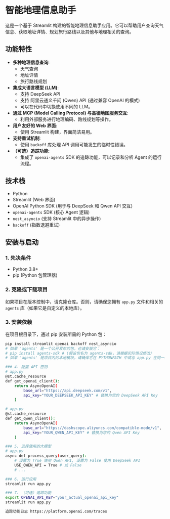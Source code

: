 # 智能地理信息助手

这是一个基于 Streamlit 构建的智能地理信息助手应用。它可以帮助用户查询天气信息、获取地址详情、规划旅行路线以及其他与地理相关的查询。

## 功能特性

- **多种地理信息查询**:
    - 天气查询
    - 地址详情
    - 旅行路线规划
- **集成大语言模型 (LLM)**:
    - 支持 DeepSeek API
    - 支持 阿里云通义千问 (Qwen) API (通过兼容 OpenAI 的模式)
    - 可以在代码中切换使用不同的 LLM。
- **通过 MCP (Model Calling Protocol) 与高德地图服务交互**:
    - 利用外部服务进行地理编码、路线规划等操作。
- **用户友好的 Web 界面**:
    - 使用 Streamlit 构建，界面简洁易用。
- **支持重试机制**:
    - 使用 `backoff` 库处理 API 调用可能发生的临时性错误。
- **（可选）追踪功能**:
    - 集成了 `openai-agents` SDK 的追踪功能，可以记录和分析 Agent 的运行流程。

## 技术栈

- Python
- Streamlit (Web 界面)
- OpenAI Python SDK (用于与 DeepSeek 和 Qwen API 交互)
- `openai-agents` SDK (核心 Agent 逻辑)
- `nest_asyncio` (支持 Streamlit 中的异步操作)
- `backoff` (指数退避重试)

## 安装与启动

### 1. 先决条件

- Python 3.8+
- pip (Python 包管理器)

### 2. 克隆或下载项目

如果项目在版本控制中，请克隆仓库。否则，请确保您拥有 `app.py` 文件和相关的 `agents` 库（如果它是自定义的本地库）。

### 3. 安装依赖

在项目根目录下，通过 pip 安装所需的 Python 包：

```bash
pip install streamlit openai backoff nest_asyncio
# 如果 'agents' 是一个公开发布的包，也请安装它：
# pip install agents-sdk # (假设包名为 agents-sdk，请根据实际情况修改)
# 如果 'agents' 是项目内的本地模块，请确保它在 PYTHONPATH 中或与 app.py 在同一级别或子目录中。

### 4. 配置 API 密钥
# app.py
@st.cache_resource
def get_openai_client():
    return AsyncOpenAI(
        base_url="https://api.deepseek.com/v1",
        api_key="YOUR_DEEPSEEK_API_KEY" # 替换为您的 DeepSeek API Key
    )

# app.py
@st.cache_resource
def get_qwen_client():
    return AsyncOpenAI(
        base_url="https://dashscope.aliyuncs.com/compatible-mode/v1",
        api_key="YOUR_QWEN_API_KEY" # 替换为您的 Qwen API Key
    )

### 5. 选择使用的大模型
# app.py
async def process_query(user_query):
    # 设置为 True 使用 Qwen API, 设置为 False 使用 DeepSeek API
    USE_QWEN_API = True # 或 False
    # ...

### 6. 运行应用
streamlit run app.py

### 7. （可选）追踪功能
export OPENAI_API_KEY="your_actual_openai_api_key"
streamlit run app.py

追踪功能日志 https://platform.openai.com/traces